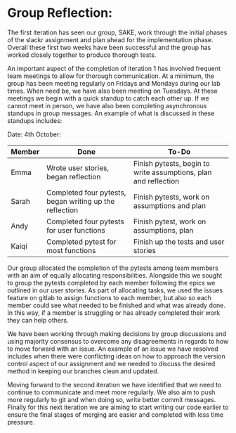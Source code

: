 # Group Reflection:

The first iteration has seen our group, SAKE, work through the initial phases of 
the slackr assignment and plan ahead for the implementation phase. 
Overall these first two weeks have been successful and the group has worked closely together to produce thorough tests.

An important aspect of the completion of iteration 1 has involved frequent team
meetings to allow for thorough communication. At a minimum, the group has been 
meeting regularly on Fridays and Mondays during our lab times. When need be, we 
have also been meeting on Tuesdays. At these meetings we begin with a quick 
standup to catch each other up. If we cannot meet in person, we have also been 
completing asynchronous standups in group messages. An example of what is discussed 
in these standups includes:

Date: 4th October:

|Member|Done|To-Do|
|------|----|-----|
|Emma|Wrote user stories, began reflection|Finish pytests, begin to write assumptions, plan and reflection|
|Sarah|Completed four pytests, began writing up the reflection|Finish pytests, work on assumptions and plan|
|Andy|Completed four pytests for user functions|Finish pytest, work on assumptions, plan|
|Kaiqi|Completed pytest for most functions|Finish up the tests and user stories|


Our group allocated the completion of the pytests among team members with an 
aim of equally allocating responsibilities. Alongside this we sought to group the
pytests completed by each member following the epics we outlined in our user stories.
As part of allocating tasks, we used the issues feature on gitlab to assign functions
to each member, but also so each member could see what needed to be finished and 
what was already done. In this way, if a member is struggling or has already
completed their work they can help others. 

We have been working through making decisions by group discussions and using
majority consensus to overcome any disagreements in regards to how to move 
forward with an issue. An example of an issue we have resolved includes when 
there were conflicting ideas on how to approach the version control aspect of our
assignment and we needed to discuss the desired method in keeping our branches 
clean and updated. 

Moving forward to the second iteration we have identified that we need to continue 
to communicate and meet more regularly. We also aim to push more regularly to git 
and when doing so, write better commit messages. Finally for this next iteration 
we are aiming to start writing our code earlier to ensure the final stages of 
merging are easier and completed with less time pressure. 

